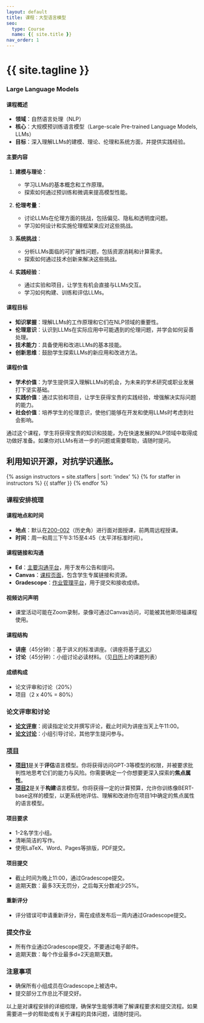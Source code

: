 ```yaml
---
layout: default
title: 课程：大型语言模型
seo:
  type: Course
  name: {{ site.title }}
nav_order: 1
---
```


# {{ site.tagline }}

<!--{% if site.announcements %}
{{ site.announcements.last }}
[Announcements](announcements.md){: .btn .btn-outline .fs-3 }
{% endif %}-->

### Large Language Models

#### 课程概述
- **领域**：自然语言处理（NLP）
- **核心**：大规模预训练语言模型（Large-scale Pre-trained Language Models, LLMs）
- **目标**：深入理解LLMs的建模、理论、伦理和系统方面，并提供实践经验。

#### 主要内容
1. **建模与理论**：
   - 学习LLMs的基本概念和工作原理。
   - 探索如何通过预训练和微调来提高模型性能。

2. **伦理考量**：
   - 讨论LLMs在伦理方面的挑战，包括偏见、隐私和透明度问题。
   - 学习如何设计和实施伦理框架来应对这些挑战。

3. **系统挑战**：
   - 分析LLMs面临的可扩展性问题，包括资源消耗和计算需求。
   - 探索如何通过技术创新来解决这些挑战。

4. **实践经验**：
   - 通过实验和项目，让学生有机会直接与LLMs交互。
   - 学习如何构建、训练和评估LLMs。

#### 课程目标
- **知识掌握**：理解LLMs的工作原理和它们在NLP领域的重要性。
- **伦理意识**：认识到LLMs在实际应用中可能遇到的伦理问题，并学会如何妥善处理。
- **技术能力**：具备使用和改进LLMs的基本技能。
- **创新思维**：鼓励学生探索LLMs的新应用和改进方法。

#### 课程价值
- **学术价值**：为学生提供深入理解LLMs的机会，为未来的学术研究或职业发展打下坚实基础。
- **实践价值**：通过实验和项目，让学生获得宝贵的实践经验，增强解决实际问题的能力。
- **社会价值**：培养学生的伦理意识，使他们能够在开发和使用LLMs时考虑到社会影响。

通过这个课程，学生将获得宝贵的知识和技能，为在快速发展的NLP领域中取得成功做好准备。如果你对LLMs有进一步的问题或需要帮助，请随时提问。

## 利用知识开源，对抗学识通胀。

{% assign instructors = site.staffers | sort: 'index' %}
{% for staffer in instructors %}
{{ staffer }}
{% endfor %}

### 课程安排梳理

#### 课程地点和时间
- **地点**：默认在[200-002](https://goo.gl/maps/8ADRSg7nJ9xZC2Zd7)（历史角）进行面对面授课，前两周远程授课。
- **时间**：周一和周三下午3:15至4:45（太平洋标准时间）。

#### 课程链接和沟通
- **Ed**：[主要沟通平台](https://canvas.stanford.edu/courses/149841/external_tools/24287?display=borderless)，用于发布公告和提问。
- **Canvas**：[课程页面](https://canvas.stanford.edu/courses/149841)，包含学生专属链接和资源。
- **Gradescope**：[作业管理平台](https://www.gradescope.com/courses/342794)，用于提交和接收成绩。

#### 视频访问声明
- 课堂活动可能在Zoom录制，录像可通过Canvas访问，可能被其他斯坦福课程使用。

#### 课程结构
- **讲座**（45分钟）：基于讲义的标准讲座。（讲座将基于[讲义](/lectures)）
- **讨论**（45分钟）：小组讨论必读材料。（见[日历](/calendar)上的课题列表）

#### 成绩构成
- 论文评审和讨论（20%）
- 项目（2 x 40% = 80%）

### 论文评审和讨论
- [**论文评审**](/paper-reviews)：阅读指定论文并撰写评论，截止时间为讲座当天上午11:00。
- [**论文讨论**](/paper-discussions)：小组引导讨论，其他学生提问参与。

### [项目](/projects)
- [**项目1**](projects/project1)是关于**评估**语言模型。你将获得访问GPT-3等模型的权限，并被要求批判性地思考它们的能力与风险。你需要确定一个你想要更深入探索的**焦点属性**。
- [**项目2**](projects/project2)是关于**构建**语言模型。你将获得一定的计算预算，允许你训练像BERT-base这样的模型，以更系统地评估、理解和改进你在项目1中确定的焦点属性的语言模型。

#### 项目要求
- 1-2名学生小组。
- 清晰简洁的写作。
- 使用LaTeX、Word、Pages等排版，PDF提交。

#### 项目提交
- 截止时间为晚上11:00，通过Gradescope提交。
- 逾期天数：最多3天无罚分，之后每天分数减少25%。

#### 重新评分
- 评分错误可申请重新评分，需在成绩发布后一周内通过Gradescope提交。

### 提交作业
- 所有作业通过Gradescope提交，不要通过电子邮件。
- 逾期天数：每个作业最多d=2天逾期天数。

### 注意事项
- 确保所有小组成员在Gradescope上被选中。
- 提交部分工作总比不提交好。

以上是对课程安排的详细梳理，确保学生能够清晰了解课程要求和提交流程。如果需要进一步的帮助或有关于课程的具体问题，请随时提问。